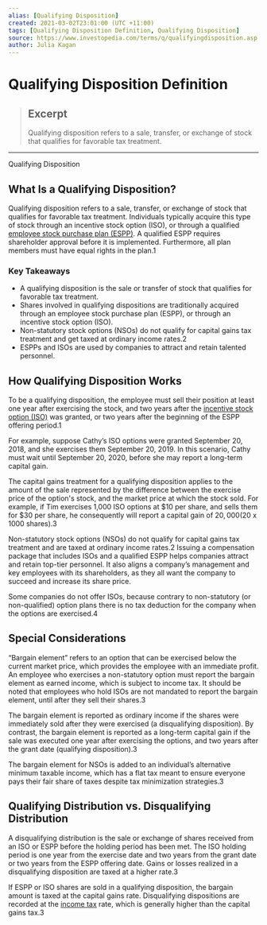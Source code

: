 ```yaml
---
alias: [Qualifying Disposition]
created: 2021-03-02T23:01:00 (UTC +11:00)
tags: [Qualifying Disposition Definition, Qualifying Disposition]
source: https://www.investopedia.com/terms/q/qualifyingdisposition.asp
author: Julia Kagan
---
```


# Qualifying Disposition Definition

> ## Excerpt
> Qualifying disposition refers to a sale, transfer, or exchange of stock that qualifies for favorable tax treatment.

---

Qualifying Disposition
## What Is a Qualifying Disposition?

Qualifying disposition refers to a sale, transfer, or exchange of stock that qualifies for favorable tax treatment. Individuals typically acquire this type of stock through an incentive stock option (ISO), or through a qualified [employee stock purchase plan (ESPP)](https://www.investopedia.com/terms/e/espp.asp). A qualified ESPP requires shareholder approval before it is implemented. Furthermore, all plan members must have equal rights in the plan.1

### Key Takeaways

-   A qualifying disposition is the sale or transfer of stock that qualifies for favorable tax treatment.
-   Shares involved in qualifying dispositions are traditionally acquired through an employee stock purchase plan (ESPP), or through an incentive stock option (ISO). 
-   Non-statutory stock options (NSOs) do not qualify for capital gains tax treatment and get taxed at ordinary income rates.2
-   ESPPs and ISOs are used by companies to attract and retain talented personnel.

## How Qualifying Disposition Works

To be a qualifying disposition, the employee must sell their position at least one year after exercising the stock, and two years after the [incentive stock option (ISO)](https://www.investopedia.com/terms/i/iso.asp) was granted, or two years after the beginning of the ESPP offering period.1

For example, suppose Cathy’s ISO options were granted September 20, 2018, and she exercises them September 20, 2019. In this scenario, Cathy must wait until September 20, 2020, before she may report a long-term capital gain.

The capital gains treatment for a qualifying disposition applies to the amount of the sale represented by the difference between the exercise price of the option's stock, and the market price at which the stock sold. For example, if Tim exercises 1,000 ISO options at $10 per share, and sells them for $30 per share, he consequently will report a capital gain of $20,000 ($20 x 1000 shares).3

Non-statutory stock options (NSOs) do not qualify for capital gains tax treatment and are taxed at ordinary income rates.2 Issuing a compensation package that includes ISOs and a qualified ESPP helps companies attract and retain top-tier personnel. It also aligns a company’s management and key employees with its shareholders, as they all want the company to succeed and increase its share price.

Some companies do not offer ISOs, because contrary to non-statutory (or non-qualified) option plans there is no tax deduction for the company when the options are exercised.4

## Special Considerations 

“Bargain element” refers to an option that can be exercised below the current market price, which provides the employee with an immediate profit. An employee who exercises a non-statutory option must report the bargain element as earned income, which is subject to income tax. It should be noted that employees who hold ISOs are not mandated to report the bargain element, until after they sell their shares.3

The bargain element is reported as ordinary income if the shares were immediately sold after they were exercised (a disqualifying disposition). By contrast, the bargain element is reported as a long-term capital gain if the sale was executed one year after exercising the options, and two years after the grant date (qualifying disposition).3

The bargain element for NSOs is added to an individual’s alternative minimum taxable income, which has a flat tax meant to ensure everyone pays their fair share of taxes despite tax minimization strategies.3 

## Qualifying Distribution vs. Disqualifying Distribution 

A disqualifying distribution is the sale or exchange of shares received from an ISO or ESPP before the holding period has been met. The ISO holding period is one year from the exercise date and two years from the grant date or two years from the ESPP offering date. Gains or losses realized in a disqualifying disposition are taxed at a higher rate.3

If ESPP or ISO shares are sold in a qualifying disposition, the bargain amount is taxed at the capital gains rate. Disqualifying dispositions are recorded at the [income tax](https://www.investopedia.com/terms/i/incometax.asp) rate, which is generally higher than the capital gains tax.3

